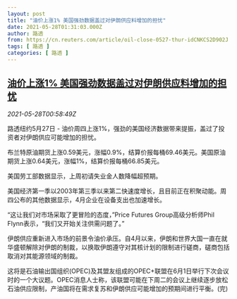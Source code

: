 ```yaml
---
layout: post
title: "油价上涨1% 美国强劲数据盖过对伊朗供应料增加的担忧"
date: 2021-05-28T01:31:03.000Z
author: 路透
from: https://cn.reuters.com/article/oil-close-0527-thur-idCNKCS2D902J
tags: [ 路透 ]
categories: [ 路透 ]
---
```

<!--1622165463000-->
[油价上涨1% 美国强劲数据盖过对伊朗供应料增加的担忧](https://cn.reuters.com/article/oil-close-0527-thur-idCNKCS2D902J)
------

<div>
<div><i>2021-05-28T00:58:49Z</i></div><p>路透纽约5月27日 - 油价周四上涨1%，强劲的美国经济数据带来提振，盖过了投资者对伊朗供应可能增加的担忧。</p><p>布兰特原油期货上涨0.59美元，涨幅0.9%，结算价报每桶69.46美元。美国原油期货上涨0.64美元，涨幅1%，结算价报每桶66.85美元。</p><p>美国劳工部数据显示，上周初请失业金人数降幅超预期。</p><p>美国经济第一季以2003年第三季以来第二快速度增长，且目前正在积聚动能。周四公布的其他数据显示，4月企业在设备支出也加速增长。</p><p>“这让我们对市场采取了更冒险的态度，”Price Futures Group高级分析师Phil Flynn表示，“我们又开始关注供需问题了。”</p><p>伊朗供应重新进入市场的前景令油价承压。自4月以来，伊朗和世界大国一直在就华盛顿解除对伊朗的制裁，以换取伊朗遵守对其核计划的限制进行磋商，磋商包括取消对其能源领域的制裁。</p><p>这将是石油输出国组织(OPEC)及其盟友组成的OPEC+联盟在6月1日举行下次会议时的一个大议题。OPEC消息人士称，该联盟可能在下周二的会议上继续逐步放松石油供应限制，产油国将在需求复苏和伊朗供应可能增加的预期间进行平衡。(完)</p>
</div>
